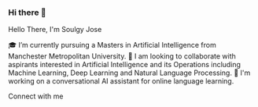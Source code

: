 ### Hi there 👋


Hello There, I'm Soulgy Jose

🎓 I’m currently pursuing a Masters in Artificial Intelligence from Manchester Metropolitan University.
👯 I am looking to collaborate with aspirants interested in Artificial Intelligence and its Operations including Machine Learning, Deep Learning and Natural Language Processing.
🔭 I'm working on a conversational AI assistant for online language learning. 

Connect with me



<!--
**soulgyk/Soulgyk** is a ✨ _special_ ✨ repository because its `README.md` (this file) appears on your GitHub profile.

Here are some ideas to get you started:

- 🔭 I’m currently working on ...
- 🌱 I’m currently learning ...
- 👯 I’m looking to collaborate on ...
- 🤔 I’m looking for help with ...
- 💬 Ask me about ...
- 📫 How to reach me: ...
- 😄 Pronouns: ...
- ⚡ Fun fact: ...
-->
